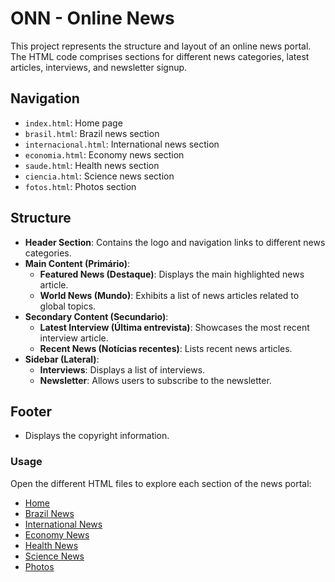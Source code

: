 # ONN - Online News

This project represents the structure and layout of an online news portal. The HTML code comprises sections for different news categories, latest articles, interviews, and newsletter signup.

## Navigation

- `index.html`: Home page
- `brasil.html`: Brazil news section
- `internacional.html`: International news section
- `economia.html`: Economy news section
- `saude.html`: Health news section
- `ciencia.html`: Science news section
- `fotos.html`: Photos section

## Structure

- **Header Section**: Contains the logo and navigation links to different news categories.
- **Main Content (Primário)**:
  - **Featured News (Destaque)**: Displays the main highlighted news article.
  - **World News (Mundo)**: Exhibits a list of news articles related to global topics.
- **Secondary Content (Secundario)**:
  - **Latest Interview (Última entrevista)**: Showcases the most recent interview article.
  - **Recent News (Notícias recentes)**: Lists recent news articles.
- **Sidebar (Lateral)**:
  - **Interviews**: Displays a list of interviews.
  - **Newsletter**: Allows users to subscribe to the newsletter.

## Footer

- Displays the copyright information.

### Usage

Open the different HTML files to explore each section of the news portal:
- [Home](index.html)
- [Brazil News](brasil.html)
- [International News](internacional.html)
- [Economy News](economia.html)
- [Health News](saude.html)
- [Science News](ciencia.html)
- [Photos](fotos.html)
